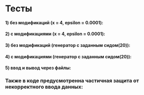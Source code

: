 # Тесты
#### 1) без модификаций (x = 4, epsilon = 0.0001):
#### 2) c модификациями (x = 4, epsilon = 0.0001):
#### 3) без модификаций (генератор с заданным сидом(20)):
#### 4) с модификациями (генератор с заданным сидом(20)):
#### 5) ввод и вывод через файлы:
### Также в коде предусмотренна частичная защита от некорректного ввода данных:
